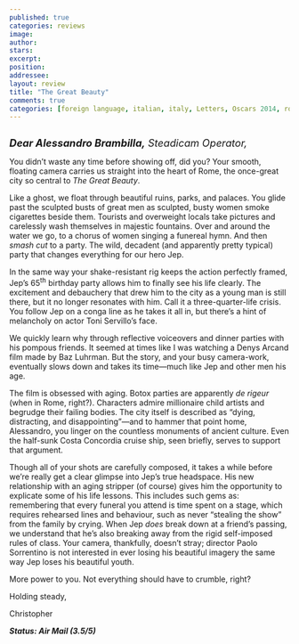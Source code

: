 ```yaml
---
published: true
categories: reviews
image:
author: 
stars: 
excerpt: 
position: 
addressee: 
layout: review
title: "The Great Beauty"
comments: true
categories: [foreign language, italian, italy, Letters, Oscars 2014, rome, The great beauty]
---
```

<div><p><span class="full-image-block ssNonEditable"><span><a href="/letters/2014/2/27/the-great-beauty.html"><img src="http://static.squarespace.com/static/5005f6bcc4aa41161b33e89e/5329cf1fe4b07c068ebf74de/5329cf1fe4b07c068ebf7976/1393513326045/The%20Great%20Beauty.jpg" alt="" /></a></span></span></p>
<p><span style="font-size:130%;"><em><strong>Dear Alessandro Brambilla,</strong> Steadicam Operator,&nbsp; </em></span></p>
<p>You didn&rsquo;t waste any time before showing off, did you? Your smooth, floating camera carries us straight into the heart of Rome, the once-great city so central to <em>The Great Beauty</em>.</p>
<p>Like a ghost, we float through beautiful ruins, parks, and palaces. You glide past the sculpted busts of great men as sculpted, busty women smoke cigarettes beside them. Tourists and overweight locals take pictures and carelessly wash themselves in majestic fountains. Over and around the water we go, to a chorus of women singing a funereal hymn. And then <em>smash cut</em> to a party. The wild, decadent (and apparently pretty typical) party that changes everything for our hero Jep.</p>
<p>In the same way your shake-resistant rig keeps the action perfectly framed, Jep&rsquo;s 65<sup>th</sup> birthday party allows him to finally see his life clearly. The excitement and debauchery that drew him to the city as a young man is still there, but it no longer resonates with him. Call it a three-quarter-life crisis. You follow Jep on a conga line as he takes it all in, but there&rsquo;s a hint of melancholy on actor Toni Servillo&rsquo;s face.</p>
<p>We quickly learn why through reflective voiceovers and dinner parties with his pompous friends. It seemed at times like I was watching a Denys Arcand film made by Baz Luhrman. But the story, and your busy camera-work, eventually slows down and takes its time&mdash;much like Jep and other men his age.</p>
<p>The film is obsessed with aging. Botox parties are apparently <em>de rigeur</em> (when in Rome, right?). Characters admire millionaire child artists and begrudge their failing bodies. The city itself is described as &ldquo;dying, distracting, and disappointing&rdquo;&mdash;and to hammer that point home, Alessandro, you linger on the countless monuments of ancient culture. Even the half-sunk Costa Concordia cruise ship, seen briefly, serves to support that argument.&nbsp;</p>
<p>Though all of your shots are carefully composed, it takes a while before we&rsquo;re really get a clear glimpse into Jep&rsquo;s true headspace. His new relationship with an aging stripper (of course) gives him the opportunity to explicate some of his life lessons. This includes such gems as: remembering that every funeral you attend is time spent on a stage, which requires rehearsed lines and behaviour, such as never &ldquo;stealing the show&rdquo; from the family by crying. When Jep <em>does</em> break down at a friend&rsquo;s passing, we understand that he&rsquo;s also breaking away from the rigid self-imposed rules of class. Your camera, thankfully, doesn&rsquo;t stray; director Paolo Sorrentino is not interested in ever losing his beautiful imagery the same way Jep loses his beautiful youth.</p>
<p>More power to you. Not everything should have to crumble, right?&nbsp;</p>
<p>Holding steady,</p>
<p>Christopher</p>
<p><strong><em>Status: Air Mail (3.5/5)</em></strong></p></div>
